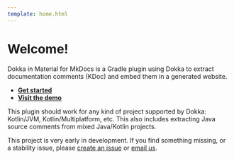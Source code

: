 ```yaml
---
template: home.html
---
```


# Welcome!

Dokka in Material for MkDocs is a Gradle plugin using Dokka to extract documentation comments (KDoc) and embed them in a generated website.

- [**Get started**](setup.md)
- [**Visit the demo**](api/-library%20module/index.md)

This plugin should work for any kind of project supported by Dokka: Kotlin/JVM, Kotlin/Multiplatform, etc.
This also includes extracting Java source comments from mixed Java/Kotlin projects.

This project is very early in development. If you find something missing, or a stability issue, please [create an issue](https://gitlab.com/opensavvy/automation/dokka-material-mkdocs/-/issues/new) or [email us](mailto:contact-project+opensavvy-automation-dokka-material-mkdocs-60473792-issue-@incoming.gitlab.com).

